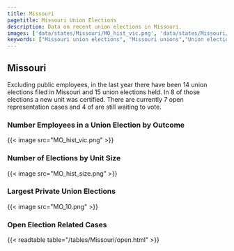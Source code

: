 ```yaml
---
title: Missouri
pagetitle: Missouri Union Elections
description: Data on recent union elections in Missouri.
images: ['data/states/Missouri/MO_hist_vic.png', 'data/states/Missouri/MO_hist_size.png', 'data/states/Missouri/MO_10.png']
keywords: ["Missouri union elections", "Missouri unions","Union elections"]
---
```

##  Missouri

Excluding public employees, in the last year there have been 14 union elections filed in Missouri and 15 union elections held. In 8 of those elections a new unit was certified. There are currently 7 open representation cases and 4 of are still waiting to vote.

### Number Employees in a Union Election by Outcome
{{< image src="MO_hist_vic.png" >}}

### Number of Elections by Unit Size
{{< image src="MO_hist_size.png" >}}

### Largest Private Union Elections
{{< image src="MO_10.png" >}}

### Open Election Related Cases
{{< readtable table="/tables/Missouri/open.html" >}}

